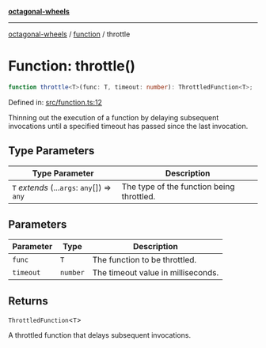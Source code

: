 [**octagonal-wheels**](../../README.md)

***

[octagonal-wheels](../../modules.md) / [function](../README.md) / throttle

# Function: throttle()

```ts
function throttle<T>(func: T, timeout: number): ThrottledFunction<T>;
```

Defined in: [src/function.ts:12](https://github.com/vrtmrz/octagonal-wheels/blob/main/src/function.ts#L12)

Thinning out the execution of a function by delaying subsequent invocations
until a specified timeout has passed since the last invocation.

## Type Parameters

| Type Parameter | Description |
| ------ | ------ |
| `T` *extends* (...`args`: `any`[]) => `any` | The type of the function being throttled. |

## Parameters

| Parameter | Type | Description |
| ------ | ------ | ------ |
| `func` | `T` | The function to be throttled. |
| `timeout` | `number` | The timeout value in milliseconds. |

## Returns

`ThrottledFunction`\<`T`\>

A throttled function that delays subsequent invocations.
